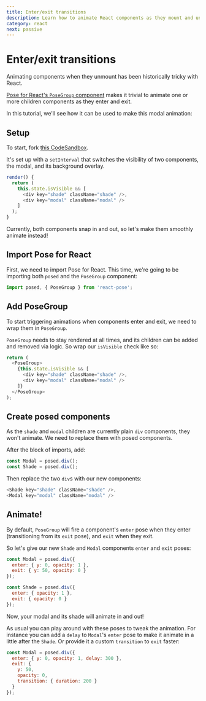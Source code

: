 ```yaml
---
title: Enter/exit transitions
description: Learn how to animate React components as they mount and unmount with Pose for React's PoseGroup component
category: react
next: passive
---
```


# Enter/exit transitions

Animating components when they unmount has been historically tricky with React.

[Pose for React's `PoseGroup` component](/pose/api/posegroup) makes it trivial to animate one or more children components as they enter and exit.

In this tutorial, we'll see how it can be used to make this modal animation:

<CodeSandbox id="lx6k64453l" />

<TOC />

## Setup

To start, fork [this CodeSandbox](https://codesandbox.io/s/842823w17j).

It's set up with a `setInterval` that switches the visibility of two components, the modal, and its background overlay.

```javascript
render() {
  return (
    this.state.isVisible && [
      <div key="shade" className="shade" />,
      <div key="modal" className="modal" />
    ]
  );
}
```

Currently, both components snap in and out, so let's make them smoothly animate instead!

## Import Pose for React

First, we need to import Pose for React. This time, we're going to be importing both `posed` and the `PoseGroup` component:

```javascript
import posed, { PoseGroup } from 'react-pose';
```

## Add PoseGroup

To start triggering animations when components enter and exit, we need to wrap them in `PoseGroup`.

`PoseGroup` needs to stay rendered at all times, and its children can be added and removed via logic. So wrap our `isVisible` check like so:

```javascript
return (
  <PoseGroup>
    {this.state.isVisible && [
      <div key="shade" className="shade" />,
      <div key="modal" className="modal" />
    ]}
  </PoseGroup>
);
```

## Create posed components

As the `shade` and `modal` children are currently plain `div` components, they won't animate. We need to replace them with posed components.

After the block of imports, add:

```javascript
const Modal = posed.div();
const Shade = posed.div();
```

Then replace the two `div`s with our new components:

```javascript
<Shade key="shade" className="shade" />,
<Modal key="modal" className="modal" />
```

## Animate!

By default, `PoseGroup` will fire a component's `enter` pose when they enter (transitioning from its `exit` pose), and `exit` when they exit.

So let's give our new `Shade` and `Modal` components `enter` and `exit` poses:

```javascript
const Modal = posed.div({
  enter: { y: 0, opacity: 1 },
  exit: { y: 50, opacity: 0 }
});

const Shade = posed.div({
  enter: { opacity: 1 },
  exit: { opacity: 0 }
});
```

Now, your modal and its shade will animate in and out!

As usual you can play around with these poses to tweak the animation. For instance you can add a `delay` to `Modal`'s `enter` pose to make it animate in a little after the `Shade`. Or provide it a custom `transition` to `exit` faster:

```javascript
const Modal = posed.div({
  enter: { y: 0, opacity: 1, delay: 300 },
  exit: {
    y: 50,
    opacity: 0,
    transition: { duration: 200 }
  }
});
```
